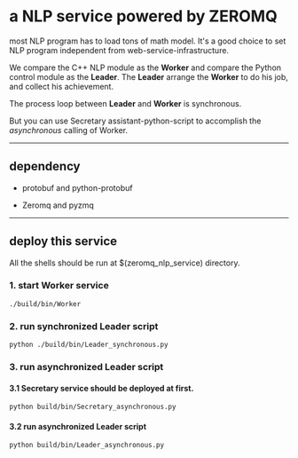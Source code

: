 # a NLP service powered by ZEROMQ

most NLP program has to load tons of math model. It's a good choice to set NLP program independent from web-service-infrastructure.

We compare the C++ NLP module as the **Worker** and compare the Python control module as the **Leader**. The **Leader** arrange the **Worker** to do his job, and collect his achievement.

The process loop between **Leader** and **Worker** is synchronous.

But you can use Secretary assistant-python-script to accomplish the *asynchronous* calling of Worker.


-----------

## dependency

* protobuf and python-protobuf

* Zeromq and pyzmq

-----------

## deploy this service

All the shells should be run at $(zeromq_nlp_service) directory.

### 1. start Worker service

```
./build/bin/Worker
```

### 2. run synchronized Leader script

```
python ./build/bin/Leader_synchronous.py
```
  
### 3. run asynchronized Leader script

#### 3.1 Secretary service should be deployed at first.

```
python build/bin/Secretary_asynchronous.py
```
  
#### 3.2 run asynchronized Leader script

```
python build/bin/Leader_asynchronous.py
```

